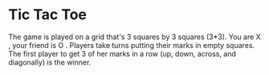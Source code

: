# Tic Tac Toe
The game is played on a grid that's 3 squares by 3 squares (3*3). You are X , your friend is O . Players take turns putting their marks in empty squares. The first player to get 3 of her marks in a row (up, down, across, and diagonally) is the winner.
